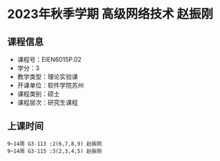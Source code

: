 # 2023年秋季学期 高级网络技术 赵振刚






## 课程信息

- 课程号：EIEN6015P.02
- 学分：3
- 教学类型：理论实验课
- 开课单位：软件学院苏州
- 课程类别：硕士
- 课程层次：研究生课程

## 上课时间

```
9~14周 G3-113 :2(6,7,8,9) 赵振刚
9~14周 G3-115 :3(2,3,4,5) 赵振刚
```

